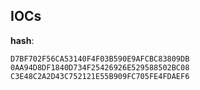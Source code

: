 
## IOCs

__hash__:

```text
D7BF702F56CA53140F4F03B590E9AFCBC83809DB
0AA94D8DF1840D734F25426926E529588502BC08
C3E48C2A2D43C752121E55B909FC705FE4FDAEF6
```